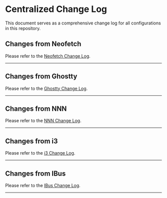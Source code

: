 # Centralized Change Log

This document serves as a comprehensive change log for all configurations in this repository. 

## Changes from Neofetch
Please refer to the [Neofetch Change Log](neofetch/CHANGELOG.md).

---

## Changes from Ghostty
Please refer to the [Ghostty Change Log](ghostty/CHANGELOG.md).

---

## Changes from NNN
Please refer to the [NNN Change Log](nnn/CHANGELOG.md).

---

## Changes from i3
Please refer to the [i3 Change Log](i3/CHANGELOG.md).

---

## Changes from IBus
Please refer to the [IBus Change Log](ibus/bus/CHANGELOG.md).

---